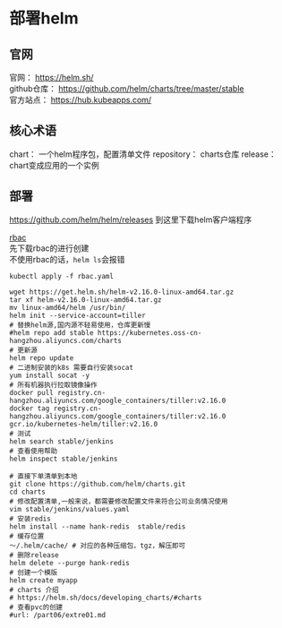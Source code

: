 # 部署helm

## 官网
官网： https://helm.sh/    
github仓库： https://github.com/helm/charts/tree/master/stable  
官方站点： https://hub.kubeapps.com/  


## 核心术语
  chart： 一个helm程序包，配置清单文件
  repository： charts仓库
  release： chart变成应用的一个实例

## 部署
https://github.com/helm/helm/releases 到这里下载helm客户端程序  

[rbac](manifests/helm/rbac.yaml)  
先下载rbac的进行创建  
不使用rbac的话，`helm ls`会报错  
```
kubectl apply -f rbac.yaml
```

```shell
wget https://get.helm.sh/helm-v2.16.0-linux-amd64.tar.gz
tar xf helm-v2.16.0-linux-amd64.tar.gz
mv linux-amd64/helm /usr/bin/
helm init --service-account=tiller
# 替换helm源,国内源不轻易使用，仓库更新慢
#helm repo add stable https://kubernetes.oss-cn-hangzhou.aliyuncs.com/charts
# 更新源
helm repo update
# 二进制安装的k8s 需要自行安装socat
yum install socat -y
# 所有机器执行拉取镜像操作
docker pull registry.cn-hangzhou.aliyuncs.com/google_containers/tiller:v2.16.0
docker tag registry.cn-hangzhou.aliyuncs.com/google_containers/tiller:v2.16.0 gcr.io/kubernetes-helm/tiller:v2.16.0
# 测试
helm search stable/jenkins
# 查看使用帮助
helm inspect stable/jenkins

# 直接下单清单到本地
git clone https://github.com/helm/charts.git
cd charts
# 修改配置清单,一般来说，都需要修改配置文件来符合公司业务情况使用
vim stable/jenkins/values.yaml
# 安装redis
helm install --name hank-redis  stable/redis
# 缓存位置
～/.helm/cache/ # 对应的各种压缩包，tgz，解压即可
# 删除release
helm delete --purge hank-redis
# 创建一个模版
helm create myapp
# charts 介绍
# https://helm.sh/docs/developing_charts/#charts
# 查看pvc的创建
#url: /part06/extre01.md
```
